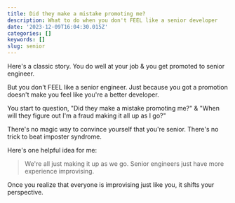 ```yaml
---
title: Did they make a mistake promoting me?
description: What to do when you don't FEEL like a senior developer
date: '2023-12-09T16:04:30.015Z'
categories: []
keywords: []
slug: senior
---
```


Here's a classic story. You do well at your job & you get promoted to senior engineer.

But you don't FEEL like a senior engineer. Just because you got a promotion doesn't make you feel like you're a better developer.

You start to question, "Did they make a mistake promoting me?" & "When will they figure out I'm a fraud making it all up as I go?"

There's no magic way to convince yourself that you're senior. There's no trick to beat imposter syndrome.

Here's one helpful idea for me:

> We're all just making it up as we go. Senior engineers just have more experience improvising.

Once you realize that everyone is improvising just like you, it shifts your perspective.
